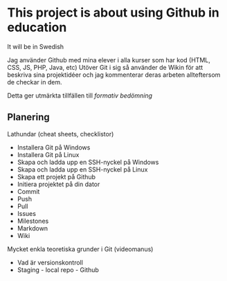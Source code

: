 This project is about using Github in education
===============================================

It will be in Swedish

Jag använder Github med mina elever i alla kurser som har kod (HTML, CSS, JS, PHP, Java, etc)
Utöver Git i sig så använder de Wikin för att beskriva sina projektidéer och jag kommenterar
deras arbeten allteftersom de checkar in dem.

Detta ger utmärkta tillfällen till *formativ bedömning*

Planering
---------

Lathundar (cheat sheets, checklistor)

* Installera Git på Windows
* Installera Git på Linux
* Skapa och ladda upp en SSH-nyckel på Windows
* Skapa och ladda upp en SSH-nyckel på Linux
* Skapa ett projekt på Github
* Initiera projektet på din dator
* Commit
* Push
* Pull
* Issues
* Milestones
* Markdown
* Wiki

Mycket enkla teoretiska grunder i Git (videomanus)
* Vad är versionskontroll
* Staging - local repo - Github

 